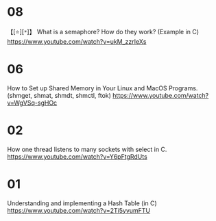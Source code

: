 
# 08

【[:star:][`*`]】 What is a semaphore? How do they work? (Example in C) https://www.youtube.com/watch?v=ukM_zzrIeXs

# 06

How to Set up Shared Memory in Your Linux and MacOS Programs. (shmget, shmat, shmdt, shmctl, ftok) https://www.youtube.com/watch?v=WgVSq-sgHOc

# 02

How one thread listens to many sockets with select in C. https://www.youtube.com/watch?v=Y6pFtgRdUts

# 01

Understanding and implementing a Hash Table (in C) https://www.youtube.com/watch?v=2Ti5yvumFTU
